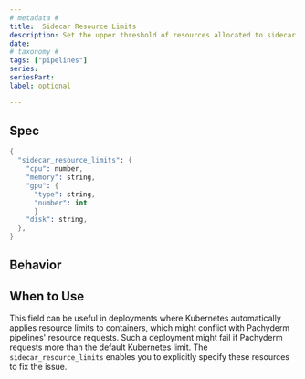 ```yaml
---
# metadata # 
title:  Sidecar Resource Limits
description: Set the upper threshold of resources allocated to sidecar containers.
date: 
# taxonomy #
tags: ["pipelines"]
series:
seriesPart:
label: optional 

---
```


## Spec

```s
{
  "sidecar_resource_limits": {
    "cpu": number,
    "memory": string,
    "gpu": {
      "type": string,
      "number": int
      }
    "disk": string,
  },
}
```

## Behavior 


## When to Use 

This field can be useful in deployments where Kubernetes automatically
applies resource limits to containers, which might conflict with Pachyderm
pipelines' resource requests. Such a deployment might fail if Pachyderm
requests more than the default Kubernetes limit. The `sidecar_resource_limits`
enables you to explicitly specify these resources to fix the issue.
